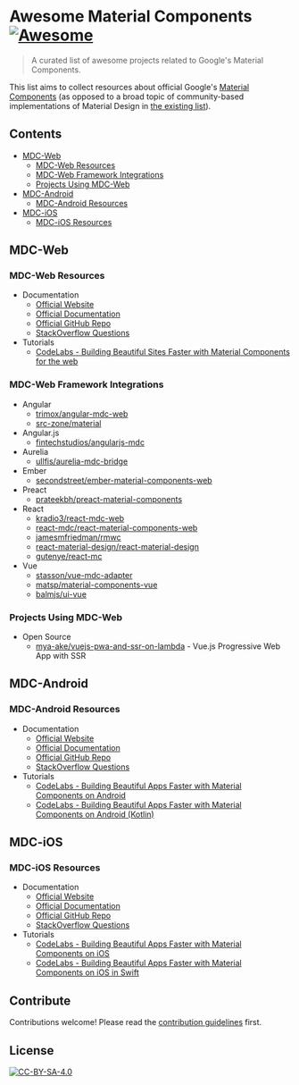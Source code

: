 # Awesome Material Components [![Awesome](https://awesome.re/badge.svg)](https://awesome.re)

> A curated list of awesome projects related to Google's Material Components.

This list aims to collect resources about official Google's [Material Components](https://material.io/components/) (as opposed to
a broad topic of community-based implementations of Material Design in [the existing list](https://github.com/sachin1092/awesome-material)).

## Contents

- [MDC-Web](#mdc-web)
  - [MDC-Web Resources](#mdc-web-resources)
  - [MDC-Web Framework Integrations](#mdc-web-framework-integrations)
  - [Projects Using MDC-Web](#projects-using-mdc-web)
- [MDC-Android](#mdc-android)
  - [MDC-Android Resources](#mdc-android-resources)
- [MDC-iOS](#mdc-ios)
  - [MDC-iOS Resources](#mdc-ios-resources)

## MDC-Web

### MDC-Web Resources

- Documentation
  - [Official Website](https://material.io/components/web/)
  - [Official Documentation](https://material.io/components/web/docs/)
  - [Official GitHub Repo](https://github.com/material-components/material-components-web)
  - [StackOverflow Questions](https://stackoverflow.com/questions/tagged/material-components+web)
- Tutorials
  - [CodeLabs - Building Beautiful Sites Faster with Material Components for the web](https://codelabs.developers.google.com/codelabs/mdc-web/index.html)

### MDC-Web Framework Integrations

* Angular
  - [trimox/angular-mdc-web](https://github.com/trimox/angular-mdc-web)
  - [src-zone/material](https://github.com/src-zone/material)
* Angular.js
  - [fintechstudios/angularjs-mdc](https://github.com/fintechstudios/angularjs-mdc)
* Aurelia
  - [ullfis/aurelia-mdc-bridge](https://github.com/ullfis/aurelia-mdc-bridge)
* Ember
  - [secondstreet/ember-material-components-web](https://github.com/secondstreet/ember-material-components-web)
* Preact
  - [prateekbh/preact-material-components](https://github.com/prateekbh/preact-material-components)
* React
  - [kradio3/react-mdc-web](https://github.com/kradio3/react-mdc-web)
  - [react-mdc/react-material-components-web](https://github.com/react-mdc/react-material-components-web)
  - [jamesmfriedman/rmwc](https://github.com/jamesmfriedman/rmwc)
  - [react-material-design/react-material-design](https://github.com/react-material-design/react-material-design)
  - [gutenye/react-mc](https://github.com/gutenye/react-mc)
* Vue
  - [stasson/vue-mdc-adapter](https://github.com/stasson/vue-mdc-adapter)
  - [matsp/material-components-vue](https://github.com/matsp/material-components-vue)
  - [balmjs/ui-vue](https://github.com/balmjs/ui-vue)

### Projects Using MDC-Web

- Open Source
  - [mya-ake/vuejs-pwa-and-ssr-on-lambda](https://github.com/mya-ake/vuejs-pwa-and-ssr-on-lambda) - Vue.js Progressive Web App with SSR

## MDC-Android

### MDC-Android Resources

- Documentation
  - [Official Website](https://material.io/components/android/)
  - [Official Documentation](https://material.io/components/android/docs/)
  - [Official GitHub Repo](https://github.com/material-components/material-components-android/blob/master/docs/index.md)
  - [StackOverflow Questions](https://stackoverflow.com/questions/tagged/material-components+android)
- Tutorials
  - [CodeLabs - Building Beautiful Apps Faster with Material Components on Android](https://codelabs.developers.google.com/codelabs/mdc-android/index.html)
  - [CodeLabs - Building Beautiful Apps Faster with Material Components on Android (Kotlin)](https://codelabs.developers.google.com/codelabs/mdc-android-kotlin/index.html)

## MDC-iOS

### MDC-iOS Resources

- Documentation
  - [Official Website](https://material.io/components/ios/)
  - [Official Documentation](https://material.io/components/ios/docs/)
  - [Official GitHub Repo](https://github.com/material-components/material-components-ios)
  - [StackOverflow Questions](https://stackoverflow.com/questions/tagged/material-components+ios)
- Tutorials
  - [CodeLabs - Building Beautiful Apps Faster with Material Components on iOS](https://codelabs.developers.google.com/codelabs/mdc-ios/index.html)
  - [CodeLabs - Building Beautiful Apps Faster with Material Components on iOS in Swift](https://codelabs.developers.google.com/codelabs/mdc-ios-swift/index.html)

## Contribute

Contributions welcome! Please read the [contribution guidelines](CONTRIBUTING.md) first.

## License

[![CC-BY-SA-4.0](https://mirrors.creativecommons.org/presskit/buttons/80x15/svg/by-sa.svg)](https://creativecommons.org/licenses/by-sa/4.0/legalcode)
